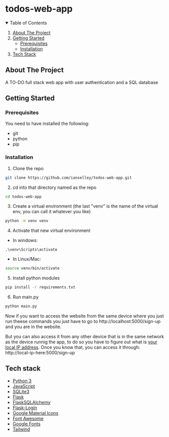 # todos-web-app

<!-- PROJECT SHIELDS -->
<!--
*** I'm using markdown "reference style"which are enclosed in brackets [ ] instead of parentheses ( ).
*** https://www.markdownguide.org/basic-syntax/#reference-style-links
-->

<!-- TABLE OF CONTENTS -->
<details open="open">
  <summary>Table of Contents</summary>
  <ol>
    <li>
      <a href="#about-the-project">About The Project</a>
    </li>
    <li>
      <a href="#getting-started">Getting Started</a>
      <ul>
        <li><a href="#prerequisites">Prerequisites</a></li>
        <li><a href="#installation">Installation</a></li>
      </ul>
    </li>
    <li><a href="#tech-stack">Tech Stack</a></li>
  </ol>
</details>

<!-- ABOUT THE PROJECT -->

## About The Project

A TO-DO full stack web app with user authentication and a SQL database

<!-- GETTING STARTED -->

## Getting Started

### Prerequisites

You need to have installed the following:

- git
- python
- pip

### Installation

1. Clone the repo

```sh
git clone https://github.com/ianselley/todos-web-app.git
```

2. cd into that directory named as the repo

```sh
cd todos-web-app
```

3. Create a virtual environment (the last "venv" is the name of the
   virtual env, you can call it whatever you like)

```sh
python -m venv venv
```

4. Activate that new virtual environment

- In windows:

```
.\venv\Scripts\activate
```

- In Linux/Mac:

```sh
source venv/bin/activate
```

5. Install python modules

```sh
pip install -r requirements.txt
```

6. Run main.py

```sh
python main.py
```

Now if you want to access the website from the same device where you just run theese commands you just have to go to http://localhost:5000/sign-up
and you are in the website. 

But you can also access it from any other device that is in the same network as the device runnig the app, to do so
you have to figure out what is [your local IP address](https://www.whatismybrowser.com/detect/what-is-my-local-ip-address). Once you know that,
you can access it through: http://local-ip-here:5000/sign-up

<!-- TECH STACK -->

## Tech stack

- [Python 3](https://www.python.org)
- [JavaScript](https://www.javascript.com)
- [SQLite3](https://docs.python.org/3.10/library/sqlite3.html)
- [Flask](https://flask.palletsprojects.com/en/2.0.x)
- [FlaskSQLAlchemy](https://flask-sqlalchemy.palletsprojects.com/en/2.x)
- [Flask-Login](https://flask-login.readthedocs.io/en/latest/)
- [Google Material Icons](https://fonts.google.com/icons)
- [Font Awesome](https://fontawesome.com)
- [Google Fonts](https://fonts.google.com)
- [Tailwind](https://tailwindcss.com)
